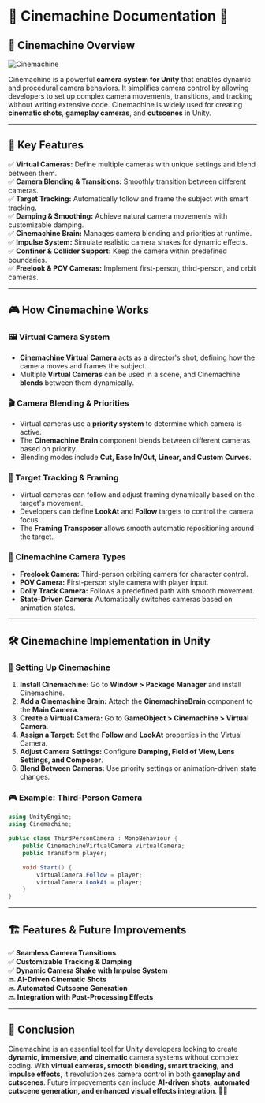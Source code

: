 # 📜 Cinemachine Documentation 🎥

## 📌 Cinemachine Overview  
![Cinemachine](https://user-images.githubusercontent.com/62818241/211226109-10b59d11-50da-4512-8499-e02e2285ef94.jpg)

Cinemachine is a powerful **camera system for Unity** that enables dynamic and procedural camera behaviors. It simplifies camera control by allowing developers to set up complex camera movements, transitions, and tracking without writing extensive code. Cinemachine is widely used for creating **cinematic shots**, **gameplay cameras**, and **cutscenes** in Unity.

---

## 🎥 Key Features

✅ **Virtual Cameras:** Define multiple cameras with unique settings and blend between them.  
✅ **Camera Blending & Transitions:** Smoothly transition between different cameras.  
✅ **Target Tracking:** Automatically follow and frame the subject with smart tracking.  
✅ **Damping & Smoothing:** Achieve natural camera movements with customizable damping.  
✅ **Cinemachine Brain:** Manages camera blending and priorities at runtime.  
✅ **Impulse System:** Simulate realistic camera shakes for dynamic effects.  
✅ **Confiner & Collider Support:** Keep the camera within predefined boundaries.  
✅ **Freelook & POV Cameras:** Implement first-person, third-person, and orbit cameras.  

---

## 🎮 How Cinemachine Works

### 🖼️ Virtual Camera System
- **Cinemachine Virtual Camera** acts as a director's shot, defining how the camera moves and frames the subject.
- Multiple **Virtual Cameras** can be used in a scene, and Cinemachine **blends** between them dynamically.

### 🎬 Camera Blending & Priorities
- Virtual cameras use a **priority system** to determine which camera is active.
- The **Cinemachine Brain** component blends between different cameras based on priority.
- Blending modes include **Cut, Ease In/Out, Linear, and Custom Curves**.

### 🎯 Target Tracking & Framing
- Virtual cameras can follow and adjust framing dynamically based on the target's movement.
- Developers can define **LookAt** and **Follow** targets to control the camera focus.
- The **Framing Transposer** allows smooth automatic repositioning around the target.

### 🎥 Cinemachine Camera Types
- **Freelook Camera:** Third-person orbiting camera for character control.
- **POV Camera:** First-person style camera with player input.
- **Dolly Track Camera:** Follows a predefined path with smooth movement.
- **State-Driven Camera:** Automatically switches cameras based on animation states.

---

## 🛠️ Cinemachine Implementation in Unity

### 📌 Setting Up Cinemachine
1. **Install Cinemachine:** Go to **Window > Package Manager** and install Cinemachine.
2. **Add a Cinemachine Brain:** Attach the **CinemachineBrain** component to the **Main Camera**.
3. **Create a Virtual Camera:** Go to **GameObject > Cinemachine > Virtual Camera**.
4. **Assign a Target:** Set the **Follow** and **LookAt** properties in the Virtual Camera.
5. **Adjust Camera Settings:** Configure **Damping, Field of View, Lens Settings, and Composer**.
6. **Blend Between Cameras:** Use priority settings or animation-driven state changes.

### 🎮 Example: Third-Person Camera
```csharp
using UnityEngine;
using Cinemachine;

public class ThirdPersonCamera : MonoBehaviour {
    public CinemachineVirtualCamera virtualCamera;
    public Transform player;

    void Start() {
        virtualCamera.Follow = player;
        virtualCamera.LookAt = player;
    }
}
```

---

## 🏗️ Features & Future Improvements

✅ **Seamless Camera Transitions**  
✅ **Customizable Tracking & Damping**  
✅ **Dynamic Camera Shake with Impulse System**  
🔜 **AI-Driven Cinematic Shots**  
🔜 **Automated Cutscene Generation**  
🔜 **Integration with Post-Processing Effects**  

---

## 📌 Conclusion
Cinemachine is an essential tool for Unity developers looking to create **dynamic, immersive, and cinematic** camera systems without complex coding. With **virtual cameras, smooth blending, smart tracking, and impulse effects**, it revolutionizes camera control in both **gameplay and cutscenes**. Future improvements can include **AI-driven shots, automated cutscene generation, and enhanced visual effects integration**. 🎥🚀
